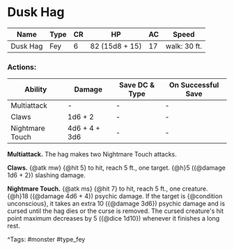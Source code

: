 # Dusk Hag

| Name | Type | CR | HP | AC | Speed |
|------|------|----|----|----|-------|
| Dusk Hag | Fey | 6 | 82 (15d8 + 15) | 17 | walk: 30 ft. |

### Actions:

| Ability | Damage | Save DC & Type | On Successful Save |
|---------|--------|----------------|--------------------|
| Multiattack | - | - | - |
| Claws | 1d6 + 2 | - | - |
| Nightmare Touch | 4d6 + 4 + 3d6 | - | - |


**Multiattack.** The hag makes two Nightmare Touch attacks.

**Claws.** {@atk mw} {@hit 5} to hit, reach 5 ft., one target. {@h}5 ({@damage 1d6 + 2}) slashing damage.

**Nightmare Touch.** {@atk ms} {@hit 7} to hit, reach 5 ft., one creature. {@h}18 ({@damage 4d6 + 4}) psychic damage. If the target is {@condition unconscious}, it takes an extra 10 ({@damage 3d6}) psychic damage and is cursed until the hag dies or the curse is removed. The cursed creature's hit point maximum decreases by 5 ({@dice 1d10}) whenever it finishes a long rest.

^Tags: #monster #type_fey